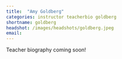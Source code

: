 ```yaml
---
title:  "Amy Goldberg"
categories: instructor teacherbio goldberg
shortname: goldberg
headshot: /images/headshots/goldberg.jpeg
email:
---
```

Teacher biography coming soon!
